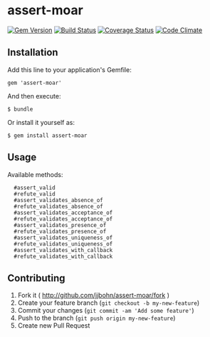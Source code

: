 # assert-moar

[![Gem Version](https://badge.fury.io/rb/assert-moar.png)](http://badge.fury.io/rb/assert-moar)
[![Build Status](https://travis-ci.org/jjbohn/assert-moar.png?branch=master)](https://travis-ci.org/jjbohn/assert-moar)
[![Coverage Status](https://coveralls.io/repos/jjbohn/assert-moar/badge.png?branch=master)](https://coveralls.io/r/jjbohn/assert-moar?branch=master)
[![Code Climate](https://codeclimate.com/github/jjbohn/assert-moar.png)](https://codeclimate.com/github/jjbohn/assert-moar)

## Installation

Add this line to your application's Gemfile:

    gem 'assert-moar'

And then execute:

    $ bundle

Or install it yourself as:

    $ gem install assert-moar

## Usage

Available methods:
```
  #assert_valid
  #refute_valid
  #assert_validates_absence_of
  #refute_validates_absence_of
  #assert_validates_acceptance_of
  #refute_validates_acceptance_of
  #assert_validates_presence_of
  #refute_validates_presence_of
  #assert_validates_uniqueness_of
  #refute_validates_uniqueness_of
  #assert_validates_with_callback
  #refute_validates_with_callback
```

## Contributing

1. Fork it ( http://github.com/jjbohn/assert-moar/fork )
2. Create your feature branch (`git checkout -b my-new-feature`)
3. Commit your changes (`git commit -am 'Add some feature'`)
4. Push to the branch (`git push origin my-new-feature`)
5. Create new Pull Request
